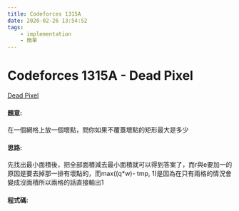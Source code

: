 ```yaml
---
title: Codeforces 1315A
date: 2020-02-26 13:54:52
tags:
    - implementation
    - 簡單
---
```

# Codeforces 1315A - Dead Pixel
[Dead Pixel](https://codeforces.com/contest/1315/problem/A)


#### 題意:
在一個網格上放一個壞點，問你如果不覆蓋壞點的矩形最大是多少
<!-- more -->
#### 思路:
先找出最小面積後，把全部面積減去最小面積就可以得到答案了，而r與e要加一的原因是要去掉那一排有壞點的，而max((q*w)- tmp, 1)是因為在只有兩格的情況會變成沒面積所以兩格的話直接輸出1

#### 程式碼:
<script src="https://gist.github.com/Daviswww/652b04d1e317e2d9a9517f9078aee60f.js"></script>